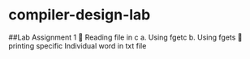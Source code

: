 # compiler-design-lab
##Lab Assignment 1
    :white_square_button: Reading file in c
        a. Using fgetc
        b. Using fgets
    :white_square_button: printing specific Individual word in txt file
